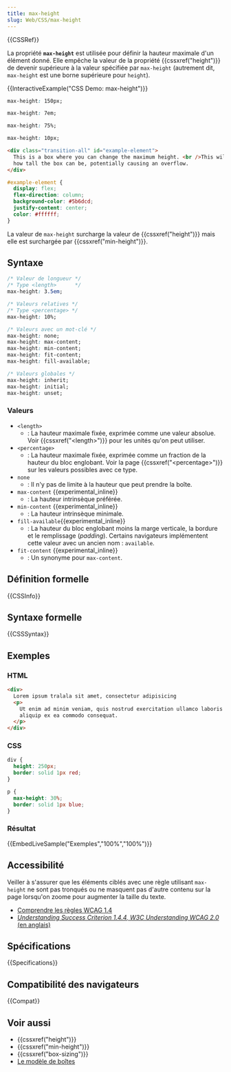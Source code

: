 ```yaml
---
title: max-height
slug: Web/CSS/max-height
---
```


{{CSSRef}}

La propriété **`max-height`** est utilisée pour définir la hauteur maximale d'un élément donné. Elle empêche la valeur de la propriété {{cssxref("height")}} de devenir supérieure à la valeur spécifiée par `max-height` (autrement dit, `max-height` est une borne supérieure pour `height`).

{{InteractiveExample("CSS Demo: max-height")}}

```css interactive-example-choice
max-height: 150px;
```

```css interactive-example-choice
max-height: 7em;
```

```css interactive-example-choice
max-height: 75%;
```

```css interactive-example-choice
max-height: 10px;
```

```html interactive-example
<div class="transition-all" id="example-element">
  This is a box where you can change the maximum height. <br />This will limit
  how tall the box can be, potentially causing an overflow.
</div>
```

```css interactive-example
#example-element {
  display: flex;
  flex-direction: column;
  background-color: #5b6dcd;
  justify-content: center;
  color: #ffffff;
}
```

La valeur de `max-height` surcharge la valeur de {{cssxref("height")}} mais elle est surchargée par {{cssxref("min-height")}}.

## Syntaxe

```css
/* Valeur de longueur */
/* Type <length>      */
max-height: 3.5em;

/* Valeurs relatives */
/* Type <percentage> */
max-height: 10%;

/* Valeurs avec un mot-clé */
max-height: none;
max-height: max-content;
max-height: min-content;
max-height: fit-content;
max-height: fill-available;

/* Valeurs globales */
max-height: inherit;
max-height: initial;
max-height: unset;
```

### Valeurs

- `<length>`
  - : La hauteur maximale fixée, exprimée comme une valeur absolue. Voir {{cssxref("&lt;length&gt;")}} pour les unités qu'on peut utiliser.
- `<percentage>`
  - : La hauteur maximale fixée, exprimée comme un fraction de la hauteur du bloc englobant. Voir la page {{cssxref("&lt;percentage&gt;")}} sur les valeurs possibles avec ce type.
- `none`
  - : Il n'y pas de limite à la hauteur que peut prendre la boîte.
- `max-content` {{experimental_inline}}
  - : La hauteur intrinsèque préférée.
- `min-content` {{experimental_inline}}
  - : La hauteur intrinsèque minimale.
- `fill-available`{{experimental_inline}}
  - : La hauteur du bloc englobant moins la marge verticale, la bordure et le remplissage (_padding_). Certains navigateurs implémentent cette valeur avec un ancien nom : `available`.
- `fit-content` {{experimental_inline}}
  - : Un synonyme pour `max-content`.

## Définition formelle

{{CSSInfo}}

## Syntaxe formelle

{{CSSSyntax}}

## Exemples

### HTML

```html
<div>
  Lorem ipsum tralala sit amet, consectetur adipisicing
  <p>
    Ut enim ad minim veniam, quis nostrud exercitation ullamco laboris nisi ut
    aliquip ex ea commodo consequat.
  </p>
</div>
```

### CSS

```css
div {
  height: 250px;
  border: solid 1px red;
}

p {
  max-height: 30%;
  border: solid 1px blue;
}
```

### Résultat

{{EmbedLiveSample("Exemples","100%","100%")}}

## Accessibilité

Veiller à s'assurer que les éléments ciblés avec une règle utilisant `max-height` ne sont pas tronqués ou ne masquent pas d'autre contenu sur la page lorsqu'on zoome pour augmenter la taille du texte.

- [Comprendre les règles WCAG 1.4](/fr/docs/Web/Accessibility/Understanding_WCAG/Perceivable#guideline_1.4_make_it_easier_for_users_to_see_and_hear_content_including_separating_foreground_from_background)
- [_Understanding Success Criterion 1.4.4, W3C Understanding WCAG 2.0_ (en anglais)](https://www.w3.org/TR/UNDERSTANDING-WCAG20/visual-audio-contrast-scale.html)

## Spécifications

{{Specifications}}

## Compatibilité des navigateurs

{{Compat}}

## Voir aussi

- {{cssxref("height")}}
- {{cssxref("min-height")}}
- {{cssxref("box-sizing")}}
- [Le modèle de boîtes](/fr/docs/Learn/CSS/Building_blocks/The_box_model)
